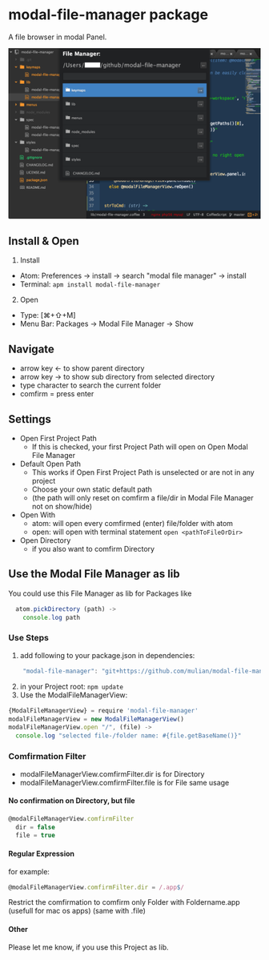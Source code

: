 # modal-file-manager package

A file browser in modal Panel.

![A screenshot of your package](https://raw.githubusercontent.com/mulian/modal-file-manager/master/preview.png)

## Install & Open
1. Install
  * Atom: Preferences -> install -> search "modal file manager" -> install
  * Terminal: `apm install modal-file-manager`
2. Open
  * Type: [⌘+⇧+M]
  * Menu Bar: Packages -> Modal File Manager -> Show

## Navigate
 * arrow key ← to show parent directory
 * arrow key → to show sub directory from selected directory
 * type character to search the current folder
 * comfirm = press enter

## Settings
* Open First Project Path
  * If this is checked, your first Project Path will open on Open Modal File Manager
* Default Open Path
  * This works if Open First Project Path is unselected or are not in any project
  * Choose your own static default path
  * (the path will only reset on comfirm a file/dir in Modal File Manager not on show/hide)
* Open With
  * atom: will open every comfirmed (enter) file/folder with atom
  * open: will open with terminal statement `open <pathToFileOrDir>`
* Open Directory
  * if you also want to comfirm Directory

## Use the Modal File Manager as lib
You could use this File Manager as lib for Packages like
```javascript
  atom.pickDirectory (path) ->
    console.log path
```

### Use Steps
1. add following to your package.json in dependencies:
```javascript
    "modal-file-manager": "git+https://github.com/mulian/modal-file-manager.git"
```
2. in your Project root: `npm update`
3. Use the ModalFileManagerView:
```javascript
{ModalFileManagerView} = require 'modal-file-manager'
modalFileManagerView = new ModalFileManagerView()
modalFileManagerView.open "/", (file) ->
  console.log "selected file-/folder name: #{file.getBaseName()}"
```

### Comfirmation Filter
* modalFileManagerView.comfirmFilter.dir is for Directory
* modalFileManagerView.comfirmFilter.file is for File
same usage

#### No confirmation on Directory, but file
```javascript
@modalFileManagerView.comfirmFilter
  dir = false
  file = true
```

#### Regular Expression
for example:
```javascript
@modalFileManagerView.comfirmFilter.dir = /.app$/
```
Restrict the comfirmation to comfirm only Folder with Foldername.app (usefull for mac os apps)
(same with .file)

#### Other
Please let me know, if you use this Project as lib.
